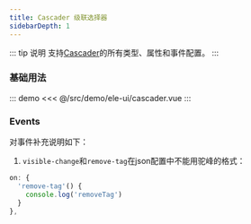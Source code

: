 ```yaml
---
title: Cascader 级联选择器
sidebarDepth: 1
---
```


::: tip 说明
支持[Cascader](https://element.eleme.cn/#/zh-CN/component/cascader)的所有类型、属性和事件配置。
:::

### 基础用法
::: demo
<<< @/src/demo/ele-ui/cascader.vue
:::


### Events
对事件补充说明如下：

1. `visible-change`和`remove-tag`在json配置中不能用驼峰的格式：

```js
on: {
  'remove-tag'() {
    console.log('removeTag')
  }
},
```